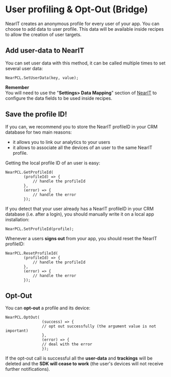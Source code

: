 # User profiling & Opt-Out (Bridge)

NearIT creates an anonymous profile for every user of your app. You can choose to add data to user profile. This data will be available inside recipes to allow the creation of user targets.

## Add user-data to NearIT

You can set user data with this method, it can be called multiple times to set several user data:
```
NearPCL.SetUserData(key, value);
```

**Remember** <br>
You will need to use the "**Settings> Data Mapping**" section of [NearIT](https://go.nearit.com) to configure the data fields to be used inside recipes.



## Save the profile ID!

If you can, we recommend you to store the NearIT profileID in your CRM database for two main reasons:

- it allows you to link our analytics to your users
- it allows to associate all the devices of an user to the same NearIT profile.


Getting the local profile ID of an user is easy:
```
NearPCL.GetProfileId(
        (profileId) => {
            // handle the profileId
        },
        (error) => {
            // handle the error
        });
```


If you detect that your user already has a NearIT profileID in your CRM database (i.e. after a login), you should manually write it on a local app installation:
```
NearPCL.SetProfileId(profile);
```


Whenever a users **signs out** from your app, you should reset the NearIT profileID:
```
NearPCL.ResetProfileId(
        (profileId) => {
            // handle the profileId
        },
        (error) => {
            // handle the error
        });
```

## Opt-Out

You can **opt-out** a profile and its device:
```
NearPCL.OptOut(
                (success) => {
                // opt out successfully (the argument value is not important)
                },
                (error) => {
                // deal with the error
                });
```
If the opt-out call is successful all the **user-data** and **trackings** will be deleted and the **SDK will cease to work** (the user's devices will not receive further notifications).
